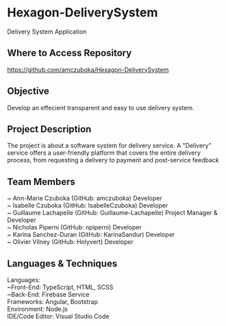 # Hexagon-DeliverySystem
Delivery System Application

## Where to Access Repository

https://github.com/amczuboka/Hexagon-DeliverySystem 

## Objective

Develop an effecient transparent and easy to use delivery system.

## Project Description

The project is about a software system for delivery service. A "Delivery" service offers a user-friendly platform that covers the entire delivery process, from requesting a delivery to payment and post-service feedback

## Team Members

~ Ann-Marie Czuboka (GitHub: amczuboka) Developer <br />
~ Isabelle Czuboka (GitHub: IsabelleCzuboka) Developer <br />
~ Guillaume Lachapelle (GitHub: Guillaume-Lachapelle) Project Manager & Developer <br />
~ Nicholas Piperni (GitHub: npiperni) Developer <br />
~ Karina Sanchez-Duran (GitHub: KarinaSandur) Developer <br />
~ Olivier Vilney (GitHub: Holyvert) Developer 

## Languages & Techniques

Languages: <br />
    ~Front-End: TypeScript, HTML, SCSS <br />
    ~Back-End: Firebase Service <br />
Frameworks: Angular, Bootstrap <br />
Environment: Node.js <br />
IDE/Code Editor: Visual Studio Code <br />
